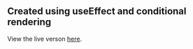 ## Created using useEffect and conditional rendering

View the live verson [here](https://heuristic-torvalds-1a9da3.netlify.app/).

